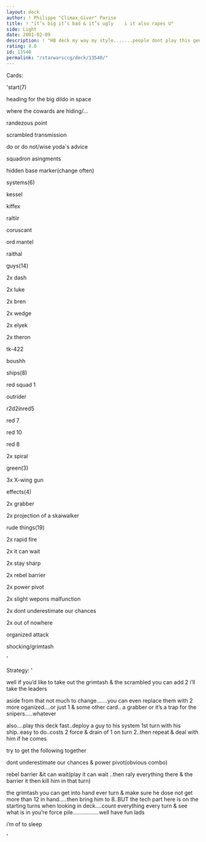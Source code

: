 ```yaml
---
layout: deck
author: ! Philippe "Climax_Giver" Parise
title: ! "it’s big it’s bad & it’s ugly    i it also rapes U"
side: Light
date: 2001-02-09
description: ! "HB deck my way my style.......people dont play this generally but i do cause it RAPES"
rating: 4.0
id: 13540
permalink: "/starwarsccg/deck/13540/"
---
```

Cards: 

'start(7)

heading for the big dildo in space

where the cowards are hiding/...

randezous point

scrambled transmission

do or do not/wise yoda`s advice

squadron asingments

hidden base marker(change often)


systems(6)

kessel

kiffex

raltiir

coruscant

ord mantel

raithal


guys(14)

2x dash

2x luke

2x bren

2x wedge

2x elyek 

2x theron

tk-422

boushh


ships(8)

red squad 1

outrider

r2d2inred5

red 7

red 10

red 8

2x spiral


green(3)

3x X-wing gun 



effects(4)

2x grabber

2x projection of a skaiwalker


rude things(19)

2x rapid fire

2x it can wait

2x stay sharp

2x rebel barrier

2x power pivot

2x slight wepons malfunction

2x dont underestimate our chances

2x out of nowhere

organized attack

shocking/grimtash



'

Strategy: '

well if you’d like to take out the grimtash & the  scrambled you can add 2 i’ll take the leaders


aside from that not much to change.......you can even replace them with 2 more oganized....or just 1 & some other card.. a grabber or it’s a trap for the snipers.....whatever 



also....play this deck fast..deploy a guy to his system 1st turn with his ship..easy to do..costs 2 force & drain of 1 on turn 2..then repeat  & deal with him if he comes


try to get the following together


dont underestimate our chances & power pivot(obvious combo)


rebel barrier &it can wait(play it can wait ..then raly everything there & the barrier it then kill him in that turn)


the grimtash you can get into hand ever turn & make sure he dose not get more than 12 in hand.....then bring him to 8..BUT the tech part here is on the starting turns  when looking in deck....count everything every turn & see what is in you’re force pile.................well have fun lads

i’m of to sleep


'
